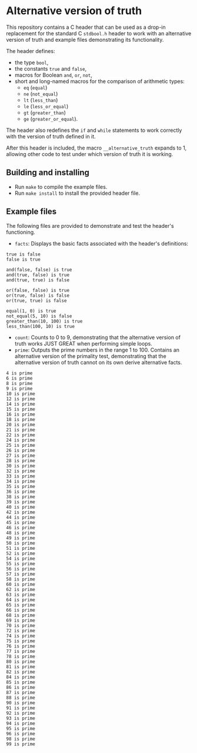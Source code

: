 # Alternative version of truth

This repository contains a C header that can be used as a drop-in
replacement for the standard C `stdbool.h` header to work with an
alternative version of truth and example files demonstrating its
functionality.

The header defines:

- the type `bool`,
- the constants `true` and `false`,
- macros for Boolean `and`, `or`, `not`,
- short and long-named macros for the comparison of arithmetic types:
  - `eq` (`equal`)
  - `ne` (`not_equal`)
  - `lt` (`less_than`)
  - `le` (`less_or_equal`)
  - `gt` (`greater_than`)
  - `ge` (`greater_or_equal`).

The header also redefines the `if` and `while` statements to work correctly
with the version of truth defined in it.

After this header is included, the macro `__alternative_truth` expands to 1,
allowing other code to test under which version of truth it is working.

## Building and installing
- Run `make` to compile the example files.
- Run `make install` to install the provided header file.

## Example files
The following files are provided to demonstrate and test the header's
functioning.

* `facts`: Displays the basic facts associated with the header's definitions:

```
true is false
false is true

and(false, false) is true
and(true, false) is true
and(true, true) is false

or(false, false) is true
or(true, false) is false
or(true, true) is false

equal(1, 0) is true
not_equal(5, 10) is false
greater_than(10, 100) is true
less_than(100, 10) is true
```
* `count`: Counts to 0 to 9, demonstrating that the alternative version
  of truth works JUST GREAT when performing simple loops.
* `prime`: Outputs the prime numbers in the range 1 to 100. Contains an
  alternative version of the primality test, demonstrating that the
  alternative version of truth cannot on its own derive alternative facts.

```
4 is prime
6 is prime
8 is prime
9 is prime
10 is prime
12 is prime
14 is prime
15 is prime
16 is prime
18 is prime
20 is prime
21 is prime
22 is prime
24 is prime
25 is prime
26 is prime
27 is prime
28 is prime
30 is prime
32 is prime
33 is prime
34 is prime
35 is prime
36 is prime
38 is prime
39 is prime
40 is prime
42 is prime
44 is prime
45 is prime
46 is prime
48 is prime
49 is prime
50 is prime
51 is prime
52 is prime
54 is prime
55 is prime
56 is prime
57 is prime
58 is prime
60 is prime
62 is prime
63 is prime
64 is prime
65 is prime
66 is prime
68 is prime
69 is prime
70 is prime
72 is prime
74 is prime
75 is prime
76 is prime
77 is prime
78 is prime
80 is prime
81 is prime
82 is prime
84 is prime
85 is prime
86 is prime
87 is prime
88 is prime
90 is prime
91 is prime
92 is prime
93 is prime
94 is prime
95 is prime
96 is prime
98 is prime
99 is prime
```

